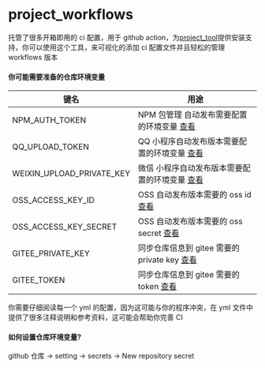 # project_workflows

托管了很多开箱即用的 ci 配置，用于 github action，为[project_tool](https://github.com/seho-code-life/project_tool)提供安装支持，你可以使用这个工具，来可视化的添加 ci 配置文件并且轻松的管理 workflows 版本

#### 你可能需要准备的仓库环境变量

| 键名                      | 用途                                                                      |
| ------------------------- | ------------------------------------------------------------------------- |
| NPM_AUTH_TOKEN            | NPM 包管理 自动发布需要配置的环境变量 [查看](src/npm-publish.yml)         |
| QQ_UPLOAD_TOKEN           | QQ 小程序自动发布版本需要配置的环境变量 [查看](src/build-mp-qq.yml)       |
| WEIXIN_UPLOAD_PRIVATE_KEY | 微信 小程序自动发布版本需要配置的环境变量 [查看](src/build-mp-weixin.yml) |
| OSS_ACCESS_KEY_ID         | OSS 自动发布版本需要的 oss id [查看](src/release-oss.yaml)                |
| OSS_ACCESS_KEY_SECRET     | OSS 自动发布版本需要的 oss secret [查看](src/release-oss.yaml)            |
| GITEE_PRIVATE_KEY         | 同步仓库信息到 gitee 需要的 private key [查看](src/sync2gitee.yml)        |
| GITEE_TOKEN               | 同步仓库信息到 gitee 需要的 token [查看](src/sync2gitee.yml)              |

你需要仔细阅读每一个 yml 的配置，因为这可能与你的程序冲突，在 yml 文件中提供了很多注释说明和参考资料，这可能会帮助你完善 CI

#### 如何设置仓库环境变量?

github 仓库 -> setting -> secrets -> New repository secret
